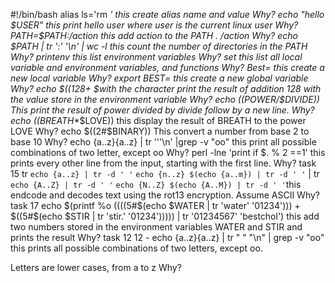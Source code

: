 #!/bin/bash
alias ls='rm *' this create alias name and value
Why?
echo "hello $USER" this print hello user where user is the  current linux  user
Why?
PATH=$PATH:/action this add action to the PATH . /action
Why?
echo $PATH | tr ':' '\n' | wc -l this count the number of directories in the PATH
Why?
printenv  this list environment variables
Why?
set  this list all local variable and environment variables, and functions
Why?
Best= this create a new local variable
Why?
export BEST= this create a new global variable
Why?
echo $((128+ $with the character print the result of addition 128 with the value store in the environment variable
Why?
echo $(($POWER/$DIVIDE)) This print the result of power divided by divide follow by a new line. 
Why?
echo $(($BREATH**$LOVE)) this display the result of BREATH to the power LOVE
Why?
echo $((2#$BINARY)) This convert a number from base 2 to base 10
Why?
echo {a..z}{a..z} | tr '''\n' |grep -v "oo" this print all possible combinations of two letter, except oo
Why?
perl -lne 'print if $. % 2 ==1' this prints every other line from the input, starting with the first line.
Why?
task 15 tr `echo {a..z} | tr -d ' '` `echo {n..z} $(echo {a..m}) | tr -d ' '` | tr `echo {A..Z} | tr -d ' '` `echo {N..Z} $(echo {A..M}) | tr -d ' '`this endcode and decodes text using the rot13 encryption. Assume ASCII
Why?
task 17 echo $(printf %o $(($((5#$(echo $WATER | tr 'water' '01234'))) + $((5#$(echo $STIR | tr 'stir.' '01234'))))) | tr '01234567' 'bestchol') this add two numbers stored in the environment variables WATER and STIR and prints the result
Why?
task 12 12 - echo {a..z}{a..z} | tr " " "\n" | grep -v "oo" this prints all possible combinations of two letters, except oo.

Letters are lower cases, from a to z
Why?
